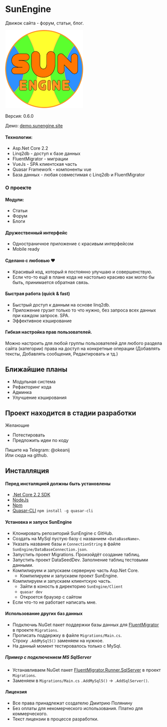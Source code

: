 # SunEngine

Движок сайта - форум, статьи, блог.

<img src="https://github.com/Dmitrij-Polyanin/SunEngine/blob/master/Client/src/statics/SunEngine.svg" width="250" alt="SunEngine Logo" />

Версия: 0.6.0

Демо: [demo.sunengine.site](http://demo.sunengine.site)

#### Технологии:
- Asp.Net Core 2.2
- Linq2db - доступ к базе данных
- FluentMigrator - миграции
- VueJs - SPA клиентская часть
- Quasar Framework - компоненты vue
- База данных - любая совместимая с Linq2db и FluentMigrator  

### О проекте
#### Модули:
- Статьи
- Форум
- Блоги

#### Дружественный интерфейс
- Одностраничное приложение c красивым интерфейсом
- Mobile ready  

#### Сделано с любовью ❤
- Красивый код, который я постоянно улучшаю и совершенствую.
- Если что-то ещё в плане кода не настолько красиво как могло бы быть, принимается обратная связь.

#### Быстрая работа (quick & fast)
- Быстрый доступ к данным на основе linq2db.  
- Приложение грузит только то что нужно, без запроса всех данных при каждом запросе. SPA. 
- Эффективное кэширование

#### Гибкая настройка прав пользователей.
Можно настроить для любой группы пользователей для любого раздела сайта (категории) права на доступ на конкретные операции (Добавлять тексты, Добавлять сообщения, Редактировать и тд.)

## Ближайшие планы
- Модульная система
- Рефакторинг кода
- Админка
- Улучшение кэширования

## Проект находится в стадии разработки
Желающие 
- Потестировать
- Предложить идеи по коду  

Пишите на Telegram: @okeanij  
Или сюда на github.

## Инсталляция
#### Перед инсталяцией должны быть установлены
- [.Net Core 2.2 SDK](https://dotnet.microsoft.com/download)
- [NodeJs](https://nodejs.org/en/download/)
- [Npm](https://www.npmjs.com)
- [Quasar-CLI](https://quasar-framework.org/guide/quasar-cli.html)  `npm install -g quasar-cli`

#### Установка и запуск SunEngine
- Клонировать репозиторий SunEngine с GitHub.
- Создать на MySql пустую базу c названием `<DataBaseName>`.
- Указать название базы и `ConnectionString` в файле `SunEngine/DataBaseConnection.json`.
- Запустить проект Migrations. Произойдёт создание таблиц.
- Запустить проект DataSeedDev. Заполнение таблиц тестовыми данными.
- Компилируем и запускаем серверную часть Asp.Net Core.  
  - Компилируем и запускаем проект SunEngine.
- Компилируем и запускаем клиентскую часть.  
  - Зайти в коность в директорию `SunEngine/Client`
  - `quasar dev` 
  - Откроется браузер с сайтом
- Если что-то не работает написать мне.

#### Использование других баз данных

 - Подключиь NuGet пакет поддержки базы данных для [FluentMigrator](https://fluentmigrator.github.io) в проекте `Migrations`.
 - Прописать поддержку в файле `Migrations/Main.cs`.  
   Строку `.AddMySql5()` заменяем на нужное.
 - На данный момент тестировалось только с MySql.
  
##### Пример с подключением MS SqlServer
 - Устанавливаем NuGet пакет [
FluentMigrator.Runner.SqlServer](https://www.nuget.org/packages/FluentMigrator.Runner.SqlServer/)
в проект `Migrations`.
 - Заменяем в `Migrations/Main.cs`  `.AddMySql5()` -> `.AddSqlServer()`.

#### Лицензия
- Все права принадлежат создателю Дмитрию Полянину
- Без оплаты для некомерческого использования. Платно для коммерческого.
- Текст лицензии в процессе разработки.